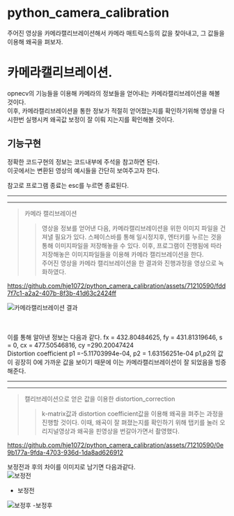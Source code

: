 # python_camera_calibration
주어진 영상을 카메라캘리브레이션해서 카메라 매트릭스등의 값을 찾아내고, 그 값들을 이용해 왜곡을 펴보자.

카메라캘리브레이션.
============================
opnecv의 기능들을 이용해 카메라의 정보들을 얻어내는 카메라캘리브레이션을 해볼 것이다.<br/>
이후, 카메라캘리브레이션을 통한 정보가 적절히 얻어졌는지를 확인하기위해 영상을 다시한번 실행시켜 왜곡값 보정이 잘 이뤄 지는지를 확인해볼 것이다.<br/>


기능구현
--------------------------
정확한 코드구현의 정보는 코드내부에 주석을 참고하면 된다. <br/>
이곳에서는 변환된 영상의 예시들을 간단히 보여주고자 한다. <br/>

  참고로 프로그램 종료는 esc를 누르면 종료된다. 
* * *
* * *
>카메라 캘리브레이션
>  > 영상을 정보를 얻어낸 다음, 카메라캘리브레이션을 위한 이미지 파일을 건져낼 필요가 있다.
>  > 스페이스바를 통해 일시정지후, 엔터키를 누르는 것을 통해 이미지파일을 저장해놓을 수 있다.
>  > 이후, 프로그램이 진행됨에 따라 저장해놓은 이미지파일들을 이용해 카메라 캘리브레이션을 한다. <br/>
>  > 주어진 영상을 카메라 캘리브레이션을 한 결과와 진행과정을 영상으로 녹화하였다.



https://github.com/hje1072/python_camera_calibration/assets/71210590/fdd7f7c1-a2a2-407b-8f3b-41d63c2424ff


![카메라캘리브레이션 결과](https://github.com/hje1072/python_camera_calibration/assets/71210590/34e9cdf6-69df-45d6-9a54-ac15beaaa62b)

<br/><br/>
이를 통해 알아낸 정보는 다음과 같다.
fx = 432.80484625, fy = 431.81319646, s = 0, cx = 477.50546816, cy =290.20047424 <br/>
 Distortion coefficient p1 =-5.11703994e-04, p2 = 1.63156251e-04
p1,p2의 값이 굉장히 0에 가까운 값을 보이기 때문에 이는 카메라캘리브레이션이 잘 되었음을 빙증해준다.
 
* * *
* * *
> 캘리브레이션으로 얻은 값을 이용한 distortion_correction
>  >  k-matrix값과 distortion coefficient값을 이용해 왜곡을 펴주는 과정을 진행할 것이다.
>  > 이때, 왜곡이 잘 펴졌는지를 확인하기 위해 탭키를 눌러 오리지널영상과 왜곡을 핀영상을 번갈아가면서 촬영했다.



https://github.com/hje1072/python_camera_calibration/assets/71210590/0e9b177a-9fda-4703-936d-1da8ad626912


보정전과 후의 차이를 이미지로 남기면 다음과같다. <br/>
![보정전](https://github.com/hje1072/python_camera_calibration/assets/71210590/1d94374b-c0f7-4209-b811-ed9e5a79d552)
- 보정전 <br/>

![보정후](https://github.com/hje1072/python_camera_calibration/assets/71210590/8c3de6ca-4362-4ea6-80e8-ec453904b2d5)
-보정후
 


